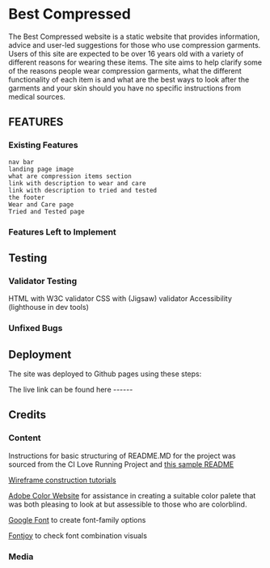 # Best Compressed

The Best Compressed website is a static website that provides information, advice and user-led suggestions for those who use compression garments.
Users of this site are expected to be over 16 years old with a variety of different reasons for wearing these items.
The site aims to help clarify some of the reasons people wear compression garments, what the different functionality of each item is
and what are the best ways to look after the garments and your skin should you have no specific instructions from medical sources.

<!--OVERVIEW OF PROJECT the image of the project on multiple devices can go here -->

## FEATURES
### Existing Features
<!-- do you want to reference the specific project files that implement them?  
Link to wireframes -->
    nav bar
    landing page image
    what are compression items section
    link with description to wear and care
    link with description to tried and tested
    the footer
    Wear and Care page
    Tried and Tested page

### Features Left to Implement
<!-- ideas for the future  
Animation of disclaimer if not possible here
Self produced content 
interview pages with individuals who use and wear-->

## Testing

<!-- go over all the projects features, what they were supposed to do and how they have worked.
how does the project look in the different browsers and screen sizes
mention any issues you have had - interesting bugs -->

### Validator Testing
<!-- the reports back from these validators -->
HTML with W3C validator
CSS with (Jigsaw) validator
Accessibility (lighthouse in dev tools)
### Unfixed Bugs

## Deployment
<!-- the description of how it was deployed to the hosting platform-->
The site was deployed to Github pages using these steps:

The live link can be found here ------

## Credits
<!-- REFERENCE ALL CONTENT, MEDIA AND EXTRA HELP SOURCES - TUTORIALS, PODCASTS, EVERYTHING -->

### Content
 Instructions for basic structuring of README.MD for the project was sourced from the CI Love Running Project and [this sample README](https://codeinstitute.s3.amazonaws.com/CSSEssentials/p1-readme.png)

 [Wireframe construction tutorials](https://wireframestogo.com)
<!-- include links to anything referenced, eg love running project--> 

[Adobe Color Website](https://color.adobe.com/create/color-wheel) for assistance in creating a suitable color palete that was both pleasing to look at but assessible to those who are colorblind.

[Google Font](https://fonts.google.com) to create font-family options

[Fontjoy](http://fontjoy.com) to check font combination visuals

### Media
